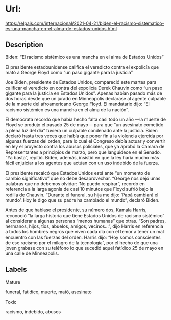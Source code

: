 # Url: 

https://elpais.com/internacional/2021-04-21/biden-el-racismo-sistematico-es-una-mancha-en-el-alma-de-estados-unidos.html

## Description 

Biden: “El racismo sistémico es una mancha en el alma de Estados Unidos”

El presidente estadounidense califica el veredicto contra el expolicía que mató a George Floyd como “un paso gigante para la justicia”

Joe Biden, presidente de Estados Unidos, compareció este martes para calificar el veredicto en contra del expolicía Derek Chauvin como “un paso gigante para la justicia en Estados Unidos”. Apenas habían pasado más de dos horas desde que un jurado en Minneapolis declarase al agente culpable de la muerte del afroamericano George Floyd. El mandatario dijo: “El racismo sistémico es una mancha en el alma de la nación”.

El demócrata recordó que había hecho falta casi todo un año ―la muerte de Floyd se produjo el pasado 25 de mayo― para que “un asesinato cometido a plena luz del día” tuviera un culpable condenado ante la justicia. Biden declaró hasta tres veces que había que poner fin a la violencia ejercida por algunas fuerzas del orden, para lo cual el Congreso debía actuar y convertir en ley el proyecto contra los abusos policiales, que ya aprobó la Cámara de Representantes a principios de marzo, pero que languidece en el Senado. “Ya basta”, repitió. Biden, además, insistió en que la ley haría mucho más fácil enjuiciar a los agentes que actúan con un uso indebido de la fuerza.

El presidente recalcó que Estados Unidos está ante “un momento de cambio significativo” que no debe desaprovechar. “George nos dejó unas palabras que no debemos olvidar: ‘No puedo respirar”, recordó en referencia a la larga agonía de casi 10 minutos que Floyd sufrió bajo la rodilla de Chauvin. “Durante el funeral, su hija me dijo: ‘Papá cambiará el mundo’. Hoy le digo que su padre ha cambiado el mundo”, declaró Biden.

Antes de que hablase el presidente, su número dos, Kamala Harris, reconoció “la larga historia que tiene Estados Unidos de racismo sistémico” al considerar a algunas personas “menos humanas” que otras. “Son padres, hermanos, hijos, tíos, abuelos, amigos, vecinos…”, dijo Harris en referencia a todos los hombres negros que viven cada día con el temor a tener un mal encuentro con las fuerzas del orden. Harris dijo: “Hoy somos conscientes de ese racismo por el milagro de la tecnología”, por el hecho de que una joven grabase con su teléfono lo que sucedió aquel fatídico 25 de mayo en una calle de Minneapolis.

## Labels 

Mature 

funeral, fatidico, muerte, mató, asesinato

Toxic 

racismo, indebido, abusos

